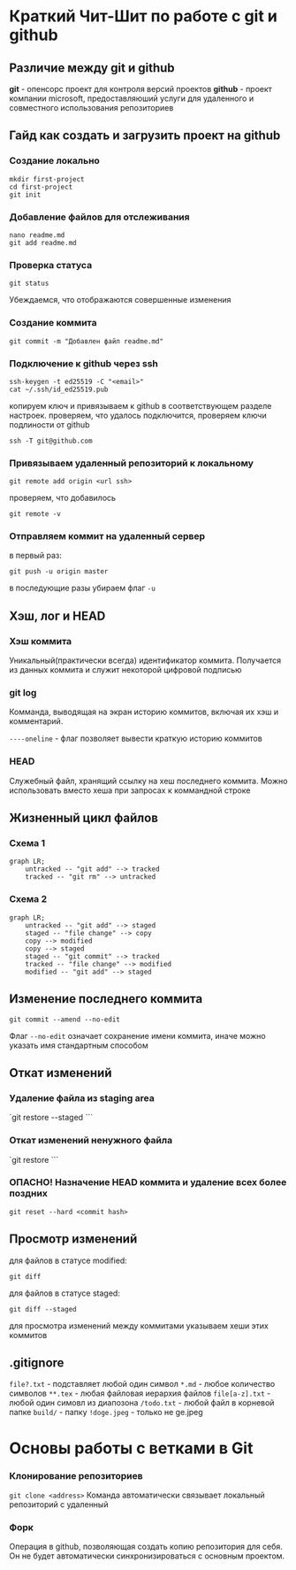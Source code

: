 # Краткий Чит-Шит по работе с git и github

## Различие между git и github
**git** - опенсорс проект для контроля версий проектов
**github** - проект компании microsoft, предоставляюший услуги для удаленного и совместного использования репозиториев

## Гайд как создать и загрузить проект на github

### Создание локально
```
mkdir first-project
cd first-project
git init
```

### Добавление файлов для отслеживания
```
nano readme.md
git add readme.md
```

### Проверка статуса
```
git status
```
Убеждаемся, что отображаются совершенные изменения

### Создание коммита
```
git commit -m "Добавлен файл readme.md"
```

### Подключение к github через ssh
```
ssh-keygen -t ed25519 -C "<email>"
cat ~/.ssh/id_ed25519.pub
```
копируем ключ и привязываем к github в соответствующем разделе настроек. проверяем, что удалось подключится, проверяем ключи подлиности от github

```
ssh -T git@github.com
```

### Привязываем удаленный репозиторий к локальному
```
git remote add origin <url ssh>
```
проверяем, что добавилось
```
git remote -v
```

### Отправляем коммит на удаленный сервер
в первый раз:
```
git push -u origin master
```
в последующие разы убираем флаг `-u`

## Хэш, лог и HEAD
### Хэш коммита
Уникальный(практически всегда) идентификатор коммита. Получается из данных коммита и служит некоторой цифровой подписью

### git log
Комманда, выводящая на экран историю коммитов, включая их хэш и комментарий.

`----oneline` - флаг позволяет вывести краткую историю коммитов

### HEAD
Служебный файл, хранящий ссылку на хеш последнего коммита. Можно использовать вместо хеша при запросах к коммандной строке

## Жизненный цикл файлов
### Схема 1
```mermaid
graph LR;
	untracked -- "git add" --> tracked
	tracked -- "git rm" --> untracked
```
### Схема 2
```mermaid
graph LR;
	untracked -- "git add" --> staged
	staged -- "file change" --> copy
	copy --> modified
	copy --> staged
	staged -- "git commit" --> tracked
	tracked -- "file change" --> modified
	modified -- "git add" --> staged
```

## Изменение последнего коммита
```
git commit --amend --no-edit
```
Флаг `--no-edit` означает сохранение имени коммита, иначе можно указать имя стандартным способом

## Откат изменений
### Удаление файла из staging area
`git restore --staged <file>```
### Откат изменений ненужного файла
`git restore <file>```
### ОПАСНО! Назначение HEAD коммита и удаление всех более поздних
`git reset --hard <commit hash>`

## Просмотр изменений
для файлов в статусе modified:
```
git diff
```
для файлов в статусе staged:
```
git diff --staged
```
для просмотра изменений между коммитами указываем хеши этих коммитов

## .gitignore
`file?.txt` - подставляет любой один символ
`*.md` - любое количество символов
`**.tex` - любая файловая иерархия файлов
`file[a-z].txt` - любой один симовл из диапозона
`/todo.txt` - любой файл в корневой папке
`build/` - папку
`!doge.jpeg` - только не ge.jpeg

# Основы работы с ветками в Git
### Клонирование репозиториев
`git clone <address>`
Команда автоматически связывает локальный репозиторий с удаленный

### Форк
Операция в github, позволяющая создать копию репозитория для себя. Он не будет автоматически синхронизироваться с основным проектом.

